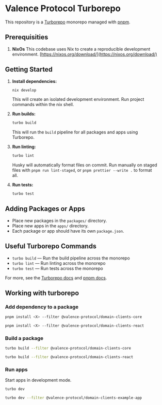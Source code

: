 # Valence Protocol Turborepo

This repository is a [Turborepo](https://turbo.build/) monorepo managed with [pnpm](https://pnpm.io/).

## Prerequisities

1. **NixOs**
   This codebase uses Nix to create a reproducible development environment.
   [https://nixos.org/download/](https://nixos.org/download/)

## Getting Started

1. **Install dependencies:**

   ```sh
   nix develop
   ```

   This will create an isolated development environment. Run project commands within the nix shell.

2. **Run builds:**

   ```sh
   turbo build
   ```

   This will run the `build` pipeline for all packages and apps using Turborepo.

3. **Run linting:**

   ```sh
   turbo lint
   ```

   Husky will automatically format files on commit. Run manually on staged files with `pnpm run lint-staged`, or `pnpm prettier --write .` to format all.

4. **Run tests:**
   ```sh
   turbo test
   ```

## Adding Packages or Apps

- Place new packages in the `packages/` directory.
- Place new apps in the `apps/` directory.
- Each package or app should have its own `package.json`.

## Useful Turborepo Commands

- `turbo build` — Run the build pipeline across the monorepo
- `turbo lint` — Run linting across the monorepo
- `turbo test` — Run tests across the monorepo

For more, see the [Turborepo docs](https://turbo.build/repo/docs) and [pnpm docs](https://pnpm.io/).

## Working with turborepo

### Add dependency to a package

```bash
pnpm install <X> --filter @valence-protocol/domain-clients-core

pnpm install <X> --filter @valence-protocol/domain-clients-react
```

### Build a package

```bash
turbo build --filter @valence-protocol/domain-clients-core

turbo build --filter @valence-protocol/domain-clients-react
```

### Run apps

Start apps in development mode.

```bash
turbo dev

turbo dev --filter @valence-protocol/domain-clients-example-app
```

